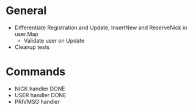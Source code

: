 # General
* Differentiate Registration and Update, InsertNew and ReserveNick in user.Map
    - Validate user on Update
* Cleanup tests

# Commands
* NICK handler DONE
* USER handler DONE
* PRIVMSG handler